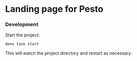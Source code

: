 # Landing page for Pesto

### Development

Start the project:

```
deno task start
```

This will watch the project directory and restart as necessary.
